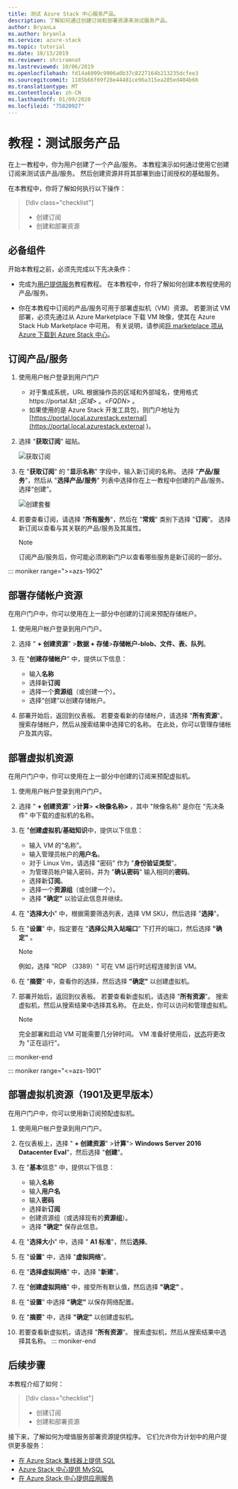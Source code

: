 ```yaml
---
title: 测试 Azure Stack 中心服务产品。
description: 了解如何通过创建订阅和部署资源来测试服务产品。
author: BryanLa
ms.author: bryanla
ms.service: azure-stack
ms.topic: tutorial
ms.date: 10/13/2019
ms.reviewer: shriramnat
ms.lastreviewed: 10/06/2019
ms.openlocfilehash: fd14a6099c9906a0b37c8227164b213235dcfee3
ms.sourcegitcommit: 1185b66f69f28e44481ce96a315ea285ed404b66
ms.translationtype: MT
ms.contentlocale: zh-CN
ms.lasthandoff: 01/09/2020
ms.locfileid: "75820927"
---
```

# <a name="tutorial-test-a-service-offering"></a>教程：测试服务产品

在上一教程中，你为用户创建了一个产品/服务。 本教程演示如何通过使用它创建订阅来测试该产品/服务。 然后创建资源并将其部署到由订阅授权的基础服务。

在本教程中，你将了解如何执行以下操作：

> [!div class="checklist"]
> * 创建订阅
> * 创建和部署资源

## <a name="prerequisites"></a>必备组件

开始本教程之前，必须先完成以下先决条件：

- 完成为[用户提供服务](tutorial-offer-services.md)教程教程。 在本教程中，你将了解如何创建本教程使用的产品/服务。

- 你在本教程中订阅的产品/服务可用于部署虚拟机（VM）资源。 若要测试 VM 部署，必须先通过从 Azure Marketplace 下载 VM 映像，使其在 Azure Stack Hub Marketplace 中可用。 有关说明，请参阅[将 marketplace 项从 Azure 下载到 Azure Stack 中心](azure-stack-download-azure-marketplace-item.md)。 

## <a name="subscribe-to-the-offer"></a>订阅产品/服务

1. 使用用户帐户登录到用户门户 

   - 对于集成系统，URL 根据操作员的区域和外部域名，使用格式 https://portal.&lt ;*区域*&gt; 。&lt;*FQDN*&gt; 。
   - 如果使用的是 Azure Stack 开发工具包，则门户地址为 [https://portal.local.azurestack.external](https://portal.local.azurestack.external )。

1. 选择 "**获取订阅**" 磁贴。

   ![获取订阅](media/tutorial-test-offer/1-get-subscription.png)

1. 在 "**获取订阅**" 的 "**显示名称**" 字段中，输入新订阅的名称。 选择 "**产品/服务**"，然后从 "**选择产品/服务**" 列表中选择你在上一教程中创建的产品/服务。 选择“创建”。

   ![创建套餐](media/tutorial-test-offer/2-create-subscription.png)

1. 若要查看订阅，请选择 "**所有服务**"，然后在 "**常规**" 类别下选择 "**订阅**"。 选择新订阅以查看与其关联的产品/服务及其属性。

   >[!NOTE]
   >订阅产品/服务后，你可能必须刷新门户以查看哪些服务是新订阅的一部分。

::: moniker range=">=azs-1902"
## <a name="deploy-a-storage-account-resource"></a>部署存储帐户资源

在用户门户中，你可以使用在上一部分中创建的订阅来预配存储帐户。

1. 使用用户帐户登录到用户门户。

1. 选择 " **+ 创建资源**" >**数据 + 存储**>**存储帐户-blob、文件、表、队列**。

1. 在 "**创建存储帐户**" 中，提供以下信息：
  
   - 输入**名称**
   - 选择新**订阅**
   - 选择一个**资源组**（或创建一个）。 
   - 选择“创建”以创建存储帐户。

1. 部署开始后，返回到仪表板。 若要查看新的存储帐户，请选择 "**所有资源**"。 搜索存储帐户，然后从搜索结果中选择它的名称。 在此处，你可以管理存储帐户及其内容。

## <a name="deploy-a-virtual-machine-resource"></a>部署虚拟机资源

在用户门户中，你可以使用在上一部分中创建的订阅来预配虚拟机。

1. 使用用户帐户登录到用户门户。

1. 选择 " **+ 创建资源**" >**计算**> **\<映像名称\>** ，其中 "映像名称" 是你在 "先决条件" 中下载的虚拟机的名称。
1. 在 "**创建虚拟机**/**基础知识**中，提供以下信息：
  
   - 输入 VM 的“名称”。
   - 输入管理员帐户的**用户名**。
   - 对于 Linux Vm，请选择 "密码" 作为 "**身份验证类型**"。
   - 为管理员帐户输入密码，并为 "**确认密码**" 输入相同的**密码**。
   - 选择新**订阅**。
   - 选择一个**资源组**（或创建一个）。 
   - 选择 **"确定"** 以验证此信息并继续。

1. 在 "**选择大小**" 中，根据需要筛选列表，选择 VM SKU，然后选择 "**选择**"。  
1. 在 "**设置**" 中，指定要在 "**选择公共入站端口**" 下打开的端口，然后选择 **"确定"** 。
   > [!NOTE]
   > 例如，选择 "RDP （3389）" 可在 VM 运行时远程连接到该 VM。
1. 在 "**摘要**" 中，查看你的选择，然后选择 **"确定"** 以创建虚拟机。  
1. 部署开始后，返回到仪表板。 若要查看新虚拟机，请选择 "**所有资源**"。 搜索虚拟机，然后从搜索结果中选择其名称。 在此处，你可以访问和管理虚拟机。
   > [!NOTE]
   > 完全部署和启动 VM 可能需要几分钟时间。 VM 准备好使用后，[状态](/azure/virtual-machines/windows/states-lifecycle)将更改为 "正在运行"。

::: moniker-end

::: moniker range="<=azs-1901"
## <a name="deploy-a-virtual-machine-resource-1901-and-earlier"></a>部署虚拟机资源（1901及更早版本）

在用户门户中，你可以使用新订阅预配虚拟机。

1. 使用用户帐户登录到用户门户。

1. 在仪表板上，选择 " **+ 创建资源**" >**计算**"> **Windows Server 2016 Datacenter Eval**"，然后选择 "**创建**"。

1. 在 "**基本**信息" 中，提供以下信息：
  
   - 输入**名称**
   - 输入**用户名**
   - 输入**密码**
   - 选择新**订阅**
   - 创建资源组（或选择现有的**资源组**）。 
   - 选择 **"确定"** 保存此信息。

1. 在 "**选择大小**" 中，选择 " **A1 标准**"，然后**选择**。  
1. 在 "**设置**" 中，选择 "**虚拟网络**"。

1. 在 "**选择虚拟网络**" 中，选择 "**新建**"。

1. 在 "**创建虚拟网络**" 中，接受所有默认值，然后选择 **"确定"** 。

1. 在 "**设置**" 中选择 **"确定"** 以保存网络配置。

1. 在 "**摘要**" 中，选择 **"确定"** 以创建虚拟机。  

1. 若要查看新虚拟机，请选择 "**所有资源**"。 搜索虚拟机，然后从搜索结果中选择其名称。
::: moniker-end

## <a name="next-steps"></a>后续步骤

本教程介绍了如何：

> [!div class="checklist"]
> * 创建订阅
> * 创建和部署资源 

接下来，了解如何为增值服务部署资源提供程序。 它们允许你为计划中的用户提供更多服务：

- [在 Azure Stack 集线器上提供 SQL](azure-stack-sql-resource-provider.md)
- [Azure Stack 中心提供 MySQL](azure-stack-mysql-resource-provider.md)
- [在 Azure Stack 中心提供应用服务](azure-stack-app-service-overview.md)
